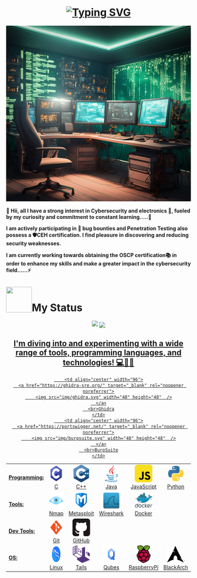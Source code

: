 <h1 align="center">
<a href="https://git.io/typing-svg"><img src="https://readme-typing-svg.herokuapp.com?font=Share+Tech&weight=900&size=29&duration=3000&pause=1500&color=1BE3A5&random=false&width=435&lines=R4Tw1z+booting+up......;+Pleasure+to+meet+everyone." alt="Typing SVG" /></a>
</h1>

![MasterHead](img/IMG_20240626_094123.jpg)

**👋 Hii, all I have a strong interest in Cybersecurity and electronics 📡, fueled by my curiosity and commitment to constant learning.....🚀**

**I am actively participating in 🐞 bug bounties and Penetration Testing also possess a 🛡️CEH certification. I find pleasure in discovering and reducing security weaknesses.**

**I am currently working towards obtaining the OSCP certification📚 in order to enhance my skills and make a greater impact in the cybersecurity field......⚡**

<br>

<img align="left" src = "Pics/sys.gif" width = 70px height=70px>
<h1><strong> My Status</strong></h1>

<p align="center">
  <img src="https://streak-stats.demolab.com?user=R4Tw1z&theme=gotham" />
  <a href="https://github.com/R4Tw1z/">
<img align="center" src="http://github-profile-summary-cards.vercel.app/api/cards/profile-details?username=R4Tw1z&theme=gotham" height="180em" />
</p>





<h2 align="center">I'm diving into and experimenting with a wide range of tools, programming languages, and technologies! 💻🚀🔧</h2>
<div align=center>
<table>
  <tr>
    <td align="left" width="100">
      <b>Programming:</b>
    </td>
        <td align="center" width="96">
      <a href="https://www.programiz.com/c-programming" target="_blank" rel="noopener noreferrer">
        <img src="img/c.svg" width="48" height="48"  />
      </a>
      <br>C
    </td>
        <td align="center" width="96">
      <a href="https://www.learncpp.com/" target="_blank" rel="noopener noreferrer">
        <img src="img/c%2B%2B.svg" width="48" height="48"  />
      </a>
      <br>C++
    </td>
        <td align="center" width="96"> 
      <a href="https://www.java.com" target="_blank" rel="noopener noreferrer">
        <img src="https://raw.githubusercontent.com/devicons/devicon/master/icons/java/java-original.svg  " width="48" height="48"  />
      </a>
      <br>Java
    </td>
    <td align="center" width="96"> 
      <a href="https://www.javascript.com/" target="_blank" rel="noopener noreferrer">
        <img src="img/JS.svg" width="48" height="48"  />
      </a>
      <br>JavaScript
    </td>
    <td align="center" width="100">
      <a href="https://www.learnpython.org/" target="_blank" rel="noopener noreferrer">
        <img src="img/python.svg" width="48" height="48"&theme=algolia&border_radius=5  />
      </a>
      <br>Python
    </td>
    <td align="center" width="96">
      <a href="https://learn-bash.org/" target="_blank" rel="noopener noreferrer">
        <img src="img/full_colored_dark.svg" width="48" height="48"  />
      </a>
      <br>Bash
    </td>
      </tr>
  <tr>
    <td align="left" width="100">
      <b>Tools:</b>
    </td>
    <td align="center" width="96">
      <a href="https://nmap.org/" target="_blank" rel="noopener noreferrer">
         <img src="img/nmap.svg" width="48" height="48"  />
      </a>
      <br>Nmap
    </td>
        <td align="center" width="96">
      <a href="https://www.metasploit.com/" target="_blank" rel="noopener noreferrer">
        <img src="img/metasploit.png" width="48" height="48"&theme=algolia&border_radius=5 />
      </a>
      <br>Metasploit
    </td>
        <td align="center" width="96">
      <a href="https://www.wireshark.org/" target="_blank" rel="noopener noreferrer">
        <img src="img/wireshark.svg" width="48" height="48" alt="WireShark" />
      </a>
      <br>Wireshark
    </td>
    <td align="center" width="96">
  <a href="https://www.docker.com/" target="_blank" rel="noreferrer">
    <img src="https://raw.githubusercontent.com/devicons/devicon/master/icons/docker/docker-original-wordmark.svg" alt="docker" width="48" height="48"/> 
  </a>
  <br>Docker
    </td>
    
        <td align="center" width="96">
      <a href="https://ghidra-sre.org/" target="_blank" rel="noopener noreferrer">
        <img src="img/ghidra.svg" width="48" height="48"  />
      </a>
      <br>Ghidra
    </td>
        <td align="center" width="96">
      <a href="https://portswigger.net/" target="_blank" rel="noopener noreferrer">
        <img src="img/burpsuite.svg" width="48" height="48"  />
      </a>
      <br>BurpSuite
    </td>
  </tr>
    <tr>
    <td align="left" width="100">
      <b>Dev Tools:</b>
    </td>
      <td align="center"  width="96">
      <a href="https://www.w3schools.com/git/default.asp" target="_blank" rel="noopener noreferrer">
        <img src="img/git.svg" width="48" height="48"  />
      </a>
      <br>Git
    </td>
    <td align="center"  width="96">
      <a href="https://github.com" target="_blank" rel="noopener noreferrer">
        <img src="img/github1.svg" width="48" height="48"  />
      </a>
      <br>GitHub
    </td>
    </tr>
  <tr>
    <td align="left" width="100">
      <b>OS:</b>
    </td>
      <td align="center" width="96">
      <a href="https://www.kali.org/" target="_blank" rel="noopener noreferrer">
        <img src="img/kali-linux.svg" width="48" height="48"  />
      </a>
      <br>Linux
    </td>
    <td align="center" width="96">
      <a href="https://tails.net/" target="_blank" rel="noopener noreferrer">
        <img src="img/tails.svg" width="48" height="48"  />
      </a>
      <br>Tails
    </td>
        <td align="center" width="96">
      <a href="https://www.qubes-os.org/" target="_blank" rel="noopener noreferrer">
        <img src="img/Qubes.svg" width="48" height="48"  />
      </a>
      <br>Qubes
    </td>
    <td align="center" width="96">
      <a href="https://www.raspberrypi.com/" target="_blank" rel="noopener noreferrer">
        <img src="img/raspberrypi.svg" width="48" height="48"  />
      </a>
      <br>RaspberryPi
    </td>
    <td align="center" width="96">
      <a href="https://blackarch.org/" target="_blank" rel="noopener noreferrer">
        <img src="img/arch_linux_logo_icon_145482.svg" width="48" height="48"  />
      </a>
      <br>BlackArch
    </td>
    </tr>
</table>
</div>
